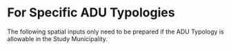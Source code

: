 # For Specific ADU Typologies

The following spatial inputs only need to be prepared if the ADU Typology is allowable in the Study Municipality.
